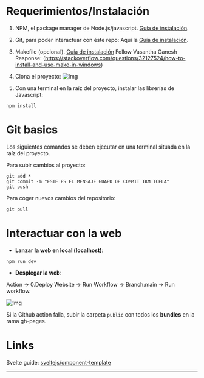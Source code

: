 # Requerimientos/Instalación

1. NPM, el package manager de Node.js/javascript. [Guía de instalación](https://phoenixnap.com/kb/install-node-js-npm-on-windows).

2. Git, para poder interactuar con éste repo: Aquí la [Guía de instalación](https://phoenixnap.com/kb/how-to-install-git-windows).

3. Makefile (opcional). [Guía de instalación](http://gnuwin32.sourceforge.net/packages/make.htm) Follow Vasantha Ganesh Response: (https://stackoverflow.com/questions/32127524/how-to-install-and-use-make-in-windows)

4. Clona el proyecto: ![Img](https://user-images.githubusercontent.com/83143288/183264967-d8ba9e98-3b7a-45c5-8e65-01bfad604911.png)

5. Con una terminal en la raíz del proyecto, instalar las librerías de Javascript:

```
npm install
```

# Git basics

Los siguientes comandos se deben ejecutar en una terminal situada en la raíz del proyecto.

Para subir cambios al proyecto:

```
git add *
git commit -m "ESTE ES EL MENSAJE GUAPO DE COMMIT TKM TCELA"
git push
```

Para coger nuevos cambios del repositorio:

```
git pull
```

# Interactuar con la web

-   **Lanzar la web en local (localhost)**:

```
npm run dev
```

-   **Desplegar la web**:

Action -> 0.Deploy Website -> Run Workflow -> Branch:main -> Run workflow.

![Img](https://user-images.githubusercontent.com/83143288/187862226-75088a88-1267-47be-b66e-47ca80e69bfb.png)

Si la Github action falla, subir la carpeta `public` con todos los **bundles** en la rama gh-pages.

# Links

Svelte guide: [sveltejs/omponent-template](https://github.com/sveltejs/component-template)

---
